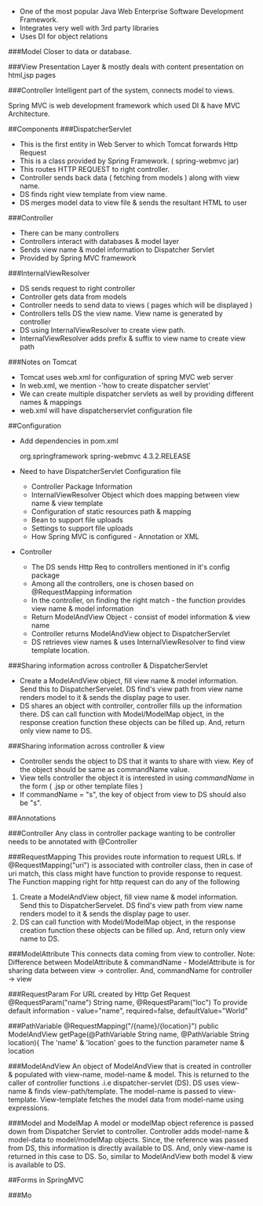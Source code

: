 * One of the most popular Java Web Enterprise Software Development Framework.
* Integrates very well with 3rd party libraries
* Uses DI for object relations

###Model 
Closer to data or database.

###View
Presentation Layer & mostly deals with content presentation on html,jsp pages 

###Controller
Intelligent part of the system, connects model to views.

Spring MVC is web development framework which used DI & have MVC Architecture.

##Components
###DispatcherServlet
* This is the first entity in Web Server to which Tomcat forwards Http Request
* This is a class provided by Spring Framework. ( spring-webmvc jar)
* This routes HTTP REQUEST to right controller.
* Controller sends back data ( fetching from models ) along with view name.
* DS finds right view template from view name.
* DS merges model data to view file & sends the resultant HTML to user

###Controller
* There can be many controllers
* Controllers interact with databases & model layer
* Sends view name & model information to Dispatcher Servlet
* Provided by Spring MVC framework

###InternalViewResolver
* DS sends request to right controller
* Controller gets data from models
* Controller needs to send data to views ( pages which will be displayed )
* Controllers tells DS the view name. View name is generated by controller
* DS using InternalViewResolver to create view path.
* InternalViewResolver adds prefix & suffix to view name to create view path

###Notes on Tomcat
* Tomcat uses web.xml for configuration of spring MVC web server
* In web.xml, we mention -'how to create dispatcher servlet'
* We can create multiple dispatcher servlets as well by providing different names & mappings
* web.xml will have dispatcherservlet configuration file

##Configuration
* Add dependencies in pom.xml

    <dependency>
     <groupId>org.springframework</groupId>
     <artifactId>spring-webmvc</artifactId>
     <version>4.3.2.RELEASE</version>
    </dependency>

* Need to have DispatcherServlet Configuration file
   - Controller Package Information
   - InternalViewResolver Object which does mapping between view name & view template
   - Configuration of static resources path & mapping
   - Bean to support file uploads
   - Settings to support file uploads
   - How Spring MVC is configured - Annotation or XML
* Controller 
   - The DS sends Http Req to controllers mentioned in it's config package
   - Among all the controllers, one is chosen based on @RequestMapping information 
   - In the controller, on finding the right match - the function provides view name & model information
   - Return ModelAndView Object - consist of model information & view name
   - Controller returns ModelAndView object to DispatcherServlet
   - DS retrieves view names & uses InternalViewResolver to find view template location.
   
###Sharing information across controller & DispatcherServlet
* Create a ModelAndView object, fill view name & model information. Send this to DispatcherServelet. DS find's view path from view name renders model to it & sends the display page to user.
* DS shares an object with controller, controller fills up the information there. DS can call function with Model/ModelMap object, in the response creation function these objects can be filled up. And, return only view name to DS.

###Sharing information across controller & view
* Controller sends the object to DS that it wants to share with view. Key of the object should be same as commandName value.
* View tells controller the object it is interested in using _commandName_ in the form ( .jsp or other template files )
* If commandName = "s", the key of object from view to DS should also be "s".


##Annotations

###Controller
Any class in controller package wanting to be controller needs to be annotated with @Controller

###RequestMapping
This provides route information to request URLs. If @RequestMapping("uri") is associated with controller class, then in case of uri match, this class might have function to provide response to request.
The Function mapping right for http request can do any of the following
  1. Create a ModelAndView object, fill view name & model information. Send this to DispatcherServelet. DS find's view path from view name renders model to it & sends the display page to user.
  2. DS can call function with Model/ModelMap object, in the response creation function these objects can be filled up. And, return only view name to DS.

###ModelAttribute
This connects data coming from view to controller.
Note: Difference between ModelAttribute & commandName - ModelAttribute is for sharing data between view -> controller. And, commandName for controller -> view

###RequestParam 
For URL created by Http Get Request
@RequestParam("name") String name, @RequestParam("loc")
To provide default information - value="name", required=false, defaultValue="World"

###PathVariable
@RequestMapping("/{name}/{location}")
public ModelAndView getPage(@PathVariable String name, @PathVariable String location){
The 'name' & 'location' goes to the function parameter name & location

###ModelAndView
An object of ModelAndView that is created in controller & populated with view-name, model-name & model. This is returned to the caller of controller functions .i.e dispatcher-servlet (DS). DS uses view-name & finds view-path/template. The model-name is passed to view-template. View-template fetches the model data from model-name using expressions.

###Model and ModelMap
A model or modelMap object reference is passed down from Dispatcher Servlet to controller. Controller adds model-name & model-data to model/modelMap objects. Since, the reference was passed from DS, this information is directly available to DS. And, only view-name is returned in this case to DS. So, similar to ModelAndView both model & view is available to DS. 

##Forms in SpringMVC

###Mo  